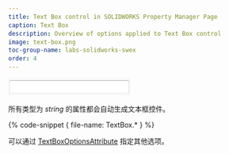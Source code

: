 ```yaml
---
title: Text Box control in SOLIDWORKS Property Manager Page
caption: Text Box
description: Overview of options applied to Text Box control
image: text-box.png
toc-group-name: labs-solidworks-swex
order: 4
---
```

![文本框控件](text-box.png)

所有类型为 *string* 的属性都会自动生成文本框控件。

{% code-snippet { file-name: TextBox.* } %}

可以通过 [TextBoxOptionsAttribute](https://docs.codestack.net/swex/pmpage/html/T_CodeStack_SwEx_PMPage_Attributes_TextBoxOptionsAttribute.htm) 指定其他选项。